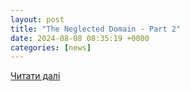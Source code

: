```yaml
---
layout: post
title: "The Neglected Domain - Part 2"
date: 2024-08-08 08:35:19 +0000
categories: [news]
---
```


[Читати далі](https://channel16.dryadglobal.com/the-neglected-domain-part-2)

